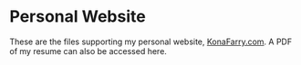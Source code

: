 # Personal Website
These are the files supporting my personal website, [KonaFarry.com](konafarry.com). A PDF of my resume can also be accessed here.
